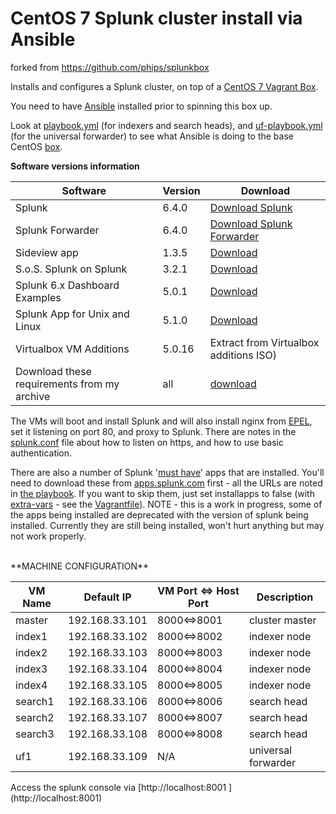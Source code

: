 # CentOS 7 Splunk cluster install via Ansible

forked from https://github.com/phips/splunkbox

Installs and configures a Splunk cluster, on top of a [CentOS 7 Vagrant Box](https://atlas.hashicorp.com/centos/boxes/7).

You need to have [Ansible](http://ansible.com) installed prior to spinning this box up.

Look at [playbook.yml](http://github.com/jminck/vagrant-splunk-cluster/blob/master/playbook.yml) (for indexers and search heads), and [uf-playbook.yml](http://github.com/jminck/vagrant-splunk-cluster/blob/master/uf-playbook.yml) (for the universal forwarder) to see what Ansible is doing to the base CentOS [box](http://docs.vagrantup.com/v2/virtualbox/boxes.html).

**Software versions information**

| Software              | Version     | Download                        |
| --------------------------------- | ----------- | ----------------------------------------- |
| Splunk              | 6.4.0    |    [Download Splunk](https://www.splunk.com/page/download_track?file=6.4.0/linux/splunk-6.4.0-f2c836328108-linux-2.6-x86_64.rpm&platform=Linux&architecture=x86_64&version=6.4.0&product=splunk&typed=release&name=linux_installer) |
| Splunk Forwarder                     | 6.4.0      | [Download Splunk Forwarder](https://www.splunk.com/page/download_track?file=6.4.0/linux/splunkforwarder-6.4.0-f2c836328108-Linux-x86_64.tgz&platform=Linux&architecture=x86_64&version=6.4.0&product=universalforwarder&typed=release&name=linux_installer)  |
| Sideview app | 1.3.5 | [Download](https://splunkbase.splunk.com/)|
| S.o.S. Splunk on Splunk | 3.2.1 | [Download](https://splunkbase.splunk.com/app/748/)|
| Splunk 6.x Dashboard Examples | 5.0.1| [Download](https://splunkbase.splunk.com/app/1603/)|
| Splunk App for Unix and Linux | 5.1.0| [Download](https://splunkbase.splunk.com/app/273/)|
| Virtualbox VM Additions | 5.0.16| Extract from Virtualbox additions ISO)|
| Download these requirements from my archive | all | [download](https://goo.gl/FLeBOU)


The VMs will boot and install Splunk and will also install nginx from [EPEL](https://fedoraproject.org/wiki/EPEL), set it listening on port 80, and proxy to Splunk. There are notes in the [splunk.conf](http://github.com/minck/vagrant-splunk-cluster/blob/master/templates/splunk.conf.j2) file about how to listen on https, and how to use basic authentication.

There are also a number of Splunk '[must have](http://wiki.splunk.com/Things_I_wish_I_knew_then)' apps that are installed. You'll need to download these from [apps.splunk.com]() first - all the URLs are noted in [the playbook](http://github.com/phips/splunkbox/blob/master/playbook.yml). If you want to skip them, just set installapps to false (with [extra-vars](http://docs.ansible.com/playbooks_variables.html#passing-variables-on-the-command-line) - see the [Vagrantfile](http://github.com/minck/vagrant-splunk-cluster/blob/master/Vagrantfile)).
NOTE - this is a work in progress, some of the apps being installed are deprecated with the version of splunk being installed. Currently they are still being installed, won't hurt anything but may not work properly.

<br />
**MACHINE CONFIGURATION**

| VM Name|Default IP| VM Port <=> Host Port|Description|
| -------|----------|----------------------|-----------|
|master|192.168.33.101|8000<=>8001|cluster master|
|index1|192.168.33.102|8000<=>8002|indexer node|
|index2|192.168.33.103|8000<=>8003|indexer node|
|index3|192.168.33.104|8000<=>8004|indexer node|
|index4|192.168.33.105|8000<=>8005|indexer node|
|search1|192.168.33.106|8000<=>8006|search head|
|search2|192.168.33.107|8000<=>8007|search head|
|search3|192.168.33.108|8000<=>8008|search head|
|uf1|192.168.33.109|N/A|universal forwarder|

Access the splunk console via [http://localhost:8001 ] (http://localhost:8001)
